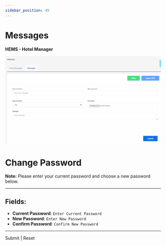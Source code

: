 ```yaml
---
sidebar_position: 45
---
```


# Messages

**HEMS - Hotel Manager**

![HEMS Registration](../../static/img/messages.png "HEMS Registration")

# Change Password

**Note:** Please enter your current password and choose a new password below.

---

## Fields:

- **Current Password**: `Enter Current Password`
- **New Password**: `Enter New Password`
- **Confirm Password**: `Confirm New Password`

---

Submit | Reset
